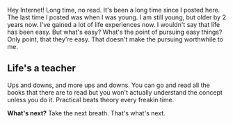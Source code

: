 Hey Internet!
Long time, no read.
It's been a long time since I posted here.
The last time I posted was when I was young. I am still young, but older by 2 years now.
I've gained a lot of life experiences now.
I wouldn't say that life has been easy. But what's easy?
What's the point of pursuing easy things? Only point, that they're easy.
That doesn't make the pursuing worthwhile to me.

## Life's a teacher
Ups and downs, and more ups and downs.
You can go and read all the books that there are to read but you won't actually understand the concept unless you do it.
Practical beats theory every freakin time.

**What's next?**
Take the next breath. That's what's next.
